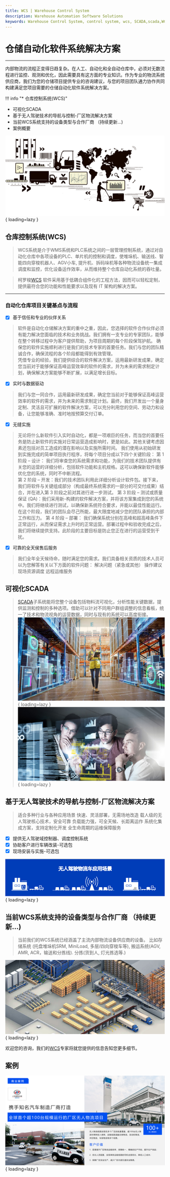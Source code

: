```yaml
---
title: WCS | Warehouse Control System
description: Warehouse Automation Software Solutions
keywords: Warehouse Control System, control system, wcs, SCADA,scada,WCS, warehouse automation control system, automation control system, automation warehouse,自动化控制系统，仓库控制系统，自动化仓库
---
```


# 仓储自动化软件系统解决方案

------

内部物流的流程正变得日趋复杂。在人工、自动化和全自动仓库中，必须对无数流程进行监控、观测和优化，因此需要具有这方面的专业知识。作为专业的物流系统供应商，我们为您的仓储项目提供专业的咨询建议，与您的项目团队通力协作共同构建满足您项目需要的仓储自动化软件系统解决方案。

!!! info "* 仓库控制系统(WCS)"
 * 可视化SCADA
 * 基于无人驾驶技术的导航与控制-厂区物流解决方案
 * 当前WCS系统支持的设备类型与合作厂商 （持续更新...)
 * 案例概要

![overview_pic][1]{ loading=lazy }

## 仓库控制系统(WCS)

> WCS系统是介于WMS系统和PLC系统之间的一层管理控制系统，通过对自动化仓库中各项设备的PLC、单片机的控制和调度，使堆垛机、输送线、智能四向穿梭机器人、AGV小车, 提升机、拆码垛机等各种物流设备统一集成调度和监控，优化设备运作效率，从而维持整个仓库自动化系统的吞吐量。

> 柯罗梭[WCS](https://www.56yhz.com/contact_us/) 软件采用基于低耦合组件化的工程方法，因而可以轻松定制，提供最符合您的功能和性能要求以及现有 IT 架构的解决方案。

------

### 自动化仓库项目关键基点与流程

- [x] 基于信任和专业的伙伴关系
>软件是自动化仓储解决方案的重中之重，因此，您选择的软件合作伙伴必须有能力解决您面临的技术和业务挑战。我们拥有一支专业的专家团队，能够在整个转移过程中为客户提供帮助，为项目周期的每个阶段保驾护航。
确保您的软件实施顺利进行是我们的技术专家的首要任务。我们与您的团队精诚合作，确保流程的各个阶段都能得到有效管理。  
    凭借专业的经验，我们提供综合的软件解决方案，运用最新研发成果，确定您当前对于能够保证高峰运营效率的软件的需求，并为未来的需求制定计划，确保解决方案能够不断扩展，以满足增长目标。 

- [x] 实时与数据驱动
> 我们与您一同合作，运用最新研发成果，确定您当前对于能够保证高峰运营效率的软件的需求，并为未来的需求制定计划。最终，我们开发出一个量身定制、灵活且可扩展的软件解决方案，可以充分利用您的空间、劳动力和设备，让您能够准确、准时地按预算交付订单。 

- [x] 无缝实施
>无论将什么新软件引入实时自动化，都是一项艰巨的任务，而当您的首要任务是防止新软件的实施对日常运营造成影响时，更是如此。其他关键考虑因素还包括对员工造成的潜在影响以及实施所需时间。 
    我们使用从初始研发到实施完成的简单项目执行程序，将每个项目分成以下四个关键阶段： 
    第 1 阶段 – 设计： 我们将审查您的系统需求和功能，为我们的技术团队提供有关您的运营的详细分析，包括软件功能和主机规格。这可以确保新软件能够优化您的系统，同时不中断流程。  
    第 2 阶段 – 开发：我们的技术团队利用此详细分析设计软件包。接下来，我们将软件与关键组成部分（构成最终系统需求的一部分的可交付成果）结合，并在进入第 3 阶段之前对其进行进一步测试。 
    第 3 阶段 – 测试或质量保证 (QA)：我们采用新-构建的软件解决方案，并将该方案集成到您的系统中。我们将继续进行测试，以确保新系统符合要求，并能以最佳性能运行。在这个阶段，我们的团队会尽己所能，最大限度地减少您的团队承担的内部工作和压力。 
    第 4 阶段 – 部署： 我们确保系统分别在高峰和超高峰条件下正常运行，从而保证需求上升时的正常运营。部署过程中和验收完成之后，我们将继续提供支持。此阶段的主要目标是防止您正在进行的运营受到干扰。 

- [x] 可靠的全天侯售后服务
>我们全年全天候待命，随时满足您的需求。我们具备相关资质的技术人员可以为您解答有关以下方面的软件问题：
    解决问题（紧急或其他）
    操作建议
    现场资源调度
    远程运维服务

## 可视化SCADA
>[SCADA](https://www.56yhz.com/contact_us/)子系统能将您整个设备包括物料流可视化，分析性能关键数据，提供监测和控制的多种选项。借助可以针对不同用户群组调整的信息看板，统一了技术和物流视角的运营数据，同时与现有的系统可以高度衔接。
![SCADA_viewer][2]{ loading=lazy }
![SCADA_Monitor][3]{ loading=lazy }

## 基于无人驾驶技术的导航与控制-厂区物流解决方案
>适合多种行业与各种应用场景
    快速、灵活部署，无需场地改造
    载人级的无人驾驶核心技术，安全可靠
    负载能力强，可全天候、长距离运作
    系统化集成方案，支持定制化开发
    全生命周期的运维保障服务

- [x] 提供无人驾驶域控制器、调度控制系统
- [x] 协助客户进行车辆改装-可选包
- [x] 现场安装与实施-可选包

![L4_Driver][4]{ loading=lazy }

## 当前WCS系统支持的设备类型与合作厂商 （持续更新...)
>当前我们的WCS系统已经涵盖了主流内部物流设备供应商的设备。 比如存储系统 (托盘堆垛机SRM, MiniLoad, 多层/四向穿梭车等), 搬运系统(AGV, AMR, ACR，输送和分拣线). 分拣(货到人, 灯光拣选等.)

![wcs_equipment_overview][5]{ loading=lazy }

欢迎您的咨询，我们的[WCS](https://www.56yhz.com/contact_us/)专家将就您提供的信息告知您更多细节。

## 案例 
![case1][6]{ loading=lazy }


[1]: assets/images/warehouse_overview.png
[2]: assets/images/shutterstock.webp
[3]: assets/images/SCADA.jpg
[4]: assets/images/L4_scene_zh.png
[5]: assets/images/wcs_equipment_overview.jpg
[6]: assets/images/case_zh.png
